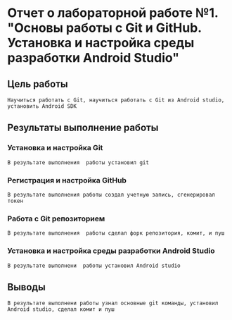 # Отчет о лабораторной работе №1. "Основы работы с Git и GitHub. Установка и настройка среды разработки Android Studio"
## Цель работы
    Научиться работать с Git, научиться работать с Git из Android studio, установить Android SDK
## Результаты выполнение работы

### Установка и настройка Git
    В результате выполнения  работы установил git

### Регистрация и настройка GitHub
    В результате выполнения работы создал учетную запись, сгенерировал токен

### Работа с Git репозиторием
    В результате выполнения  работы сделал форк репозитория, комит, и пуш

### Установка и настройка среды разработки  Android Studio
    В результате выполнени  работы установил Android studio

## Выводы
    В результате выполнени работы узнал основные git команды, установил Android studio, сделал комит и пуш 
